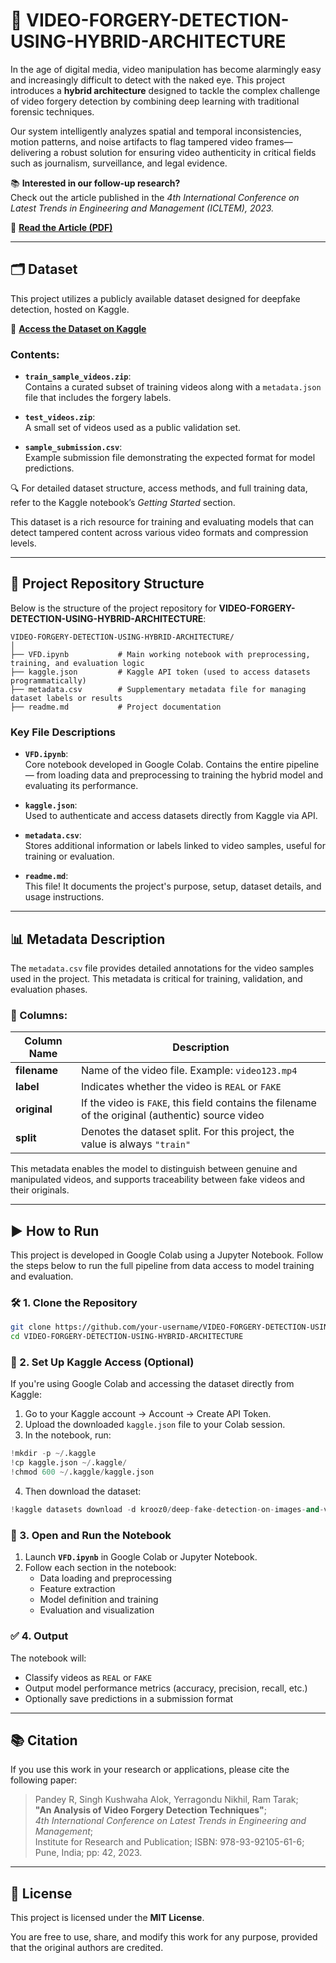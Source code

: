 # 🎥 VIDEO-FORGERY-DETECTION-USING-HYBRID-ARCHITECTURE

In the age of digital media, video manipulation has become alarmingly easy and increasingly difficult to detect with the naked eye. This project introduces a **hybrid architecture** designed to tackle the complex challenge of video forgery detection by combining deep learning with traditional forensic techniques.

Our system intelligently analyzes spatial and temporal inconsistencies, motion patterns, and noise artifacts to flag tampered video frames—delivering a robust solution for ensuring video authenticity in critical fields such as journalism, surveillance, and legal evidence.

📚 **Interested in our follow-up research?**  
Check out the article published in the *4th International Conference on Latest Trends in Engineering and Management (ICLTEM), 2023.*

🔗 **[Read the Article (PDF)](chrome-extension://efaidnbmnnnibpcajpcglclefindmkaj/https://iferp-in-docs.s3.ap-south-1.amazonaws.com/conf-proceedings/2023/ICLTEM-23-Proceeding.pdf)**

---

## 🗂️ Dataset

This project utilizes a publicly available dataset designed for deepfake detection, hosted on Kaggle.

📁 **[Access the Dataset on Kaggle](https://www.kaggle.com/code/krooz0/deep-fake-detection-on-images-and-videos#About-the-dataset)**

### Contents:

- **`train_sample_videos.zip`**:  
  Contains a curated subset of training videos along with a `metadata.json` file that includes the forgery labels.

- **`test_videos.zip`**:  
  A small set of videos used as a public validation set.

- **`sample_submission.csv`**:  
  Example submission file demonstrating the expected format for model predictions.

🔍 For detailed dataset structure, access methods, and full training data, refer to the Kaggle notebook’s *Getting Started* section.

This dataset is a rich resource for training and evaluating models that can detect tampered content across various video formats and compression levels.

---

## 📁 Project Repository Structure

Below is the structure of the project repository for **VIDEO-FORGERY-DETECTION-USING-HYBRID-ARCHITECTURE**:

```
VIDEO-FORGERY-DETECTION-USING-HYBRID-ARCHITECTURE/
│
├── VFD.ipynb           # Main working notebook with preprocessing, training, and evaluation logic
├── kaggle.json         # Kaggle API token (used to access datasets programmatically)
├── metadata.csv        # Supplementary metadata file for managing dataset labels or results
├── readme.md           # Project documentation
```

### Key File Descriptions

- **`VFD.ipynb`**:  
  Core notebook developed in Google Colab. Contains the entire pipeline — from loading data and preprocessing to training the hybrid model and evaluating its performance.

- **`kaggle.json`**:  
  Used to authenticate and access datasets directly from Kaggle via API.

- **`metadata.csv`**:  
  Stores additional information or labels linked to video samples, useful for training or evaluation.

- **`readme.md`**:  
  This file! It documents the project's purpose, setup, dataset details, and usage instructions.

---
## 📊 Metadata Description

The `metadata.csv` file provides detailed annotations for the video samples used in the project. This metadata is critical for training, validation, and evaluation phases.

### 📁 Columns:

| Column Name | Description |
|-------------|-------------|
| **filename** | Name of the video file. Example: `video123.mp4` |
| **label**    | Indicates whether the video is `REAL` or `FAKE` |
| **original** | If the video is `FAKE`, this field contains the filename of the original (authentic) source video |
| **split**    | Denotes the dataset split. For this project, the value is always `"train"` |

This metadata enables the model to distinguish between genuine and manipulated videos, and supports traceability between fake videos and their originals.

---

## ▶️ How to Run

This project is developed in Google Colab using a Jupyter Notebook. Follow the steps below to run the full pipeline from data access to model training and evaluation.

### 🛠️ 1. Clone the Repository

```bash
git clone https://github.com/your-username/VIDEO-FORGERY-DETECTION-USING-HYBRID-ARCHITECTURE.git
cd VIDEO-FORGERY-DETECTION-USING-HYBRID-ARCHITECTURE
```

### 📁 2. Set Up Kaggle Access (Optional)

If you're using Google Colab and accessing the dataset directly from Kaggle:

1. Go to your Kaggle account → Account → Create API Token.
2. Upload the downloaded `kaggle.json` file to your Colab session.
3. In the notebook, run:

```python
!mkdir -p ~/.kaggle
!cp kaggle.json ~/.kaggle/
!chmod 600 ~/.kaggle/kaggle.json
```

4. Then download the dataset:

```python
!kaggle datasets download -d krooz0/deep-fake-detection-on-images-and-videos
```

### 🚀 3. Open and Run the Notebook

1. Launch **`VFD.ipynb`** in Google Colab or Jupyter Notebook.
2. Follow each section in the notebook:
   - Data loading and preprocessing
   - Feature extraction
   - Model definition and training
   - Evaluation and visualization

### ✅ 4. Output

The notebook will:
- Classify videos as `REAL` or `FAKE`
- Output model performance metrics (accuracy, precision, recall, etc.)
- Optionally save predictions in a submission format

---
## 📚 Citation

If you use this work in your research or applications, please cite the following paper:

> Pandey R, Singh Kushwaha Alok, Yerragondu Nikhil, Ram Tarak;  
> **"An Analysis of Video Forgery Detection Techniques"**;  
> *4th International Conference on Latest Trends in Engineering and Management*;  
> Institute for Research and Publication; ISBN: 978-93-92105-61-6;  
> Pune, India; pp: 42, 2023.

---

## 📝 License

This project is licensed under the **MIT License**.

You are free to use, share, and modify this work for any purpose, provided that the original authors are credited.

